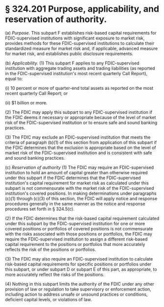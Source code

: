 # § 324.201   Purpose, applicability, and reservation of authority.

(a) *Purpose.* This subpart F establishes risk-based capital requirements for FDIC-supervised institutions with significant exposure to market risk, provides methods for these FDIC-supervised institutions to calculate their standardized measure for market risk and, if applicable, advanced measure for market risk, and establishes public disclosure requirements.


(b) *Applicability.* (1) This subpart F applies to any FDIC-supervised institution with aggregate trading assets and trading liabilities (as reported in the FDIC-supervised institution's most recent quarterly Call Report), equal to:


(i) 10 percent or more of quarter-end total assets as reported on the most recent quarterly Call Report; or


(ii) $1 billion or more.


(2) The FDIC may apply this subpart to any FDIC-supervised institution if the FDIC deems it necessary or appropriate because of the level of market risk of the FDIC-supervised institution or to ensure safe and sound banking practices.


(3) The FDIC may exclude an FDIC-supervised institution that meets the criteria of paragraph (b)(1) of this section from application of this subpart if the FDIC determines that the exclusion is appropriate based on the level of market risk of the FDIC-supervised institution and is consistent with safe and sound banking practices.


(c) *Reservation of authority* (1) The FDIC may require an FDIC-supervised institution to hold an amount of capital greater than otherwise required under this subpart if the FDIC determines that the FDIC-supervised institution's capital requirement for market risk as calculated under this subpart is not commensurate with the market risk of the FDIC-supervised institution's covered positions. In making determinations under paragraphs (c)(1) through (c)(3) of this section, the FDIC will apply notice and response procedures generally in the same manner as the notice and response procedures set forth in § 324.5(c).


(2) If the FDIC determines that the risk-based capital requirement calculated under this subpart by the FDIC-supervised institution for one or more covered positions or portfolios of covered positions is not commensurate with the risks associated with those positions or portfolios, the FDIC may require the FDIC-supervised institution to assign a different risk-based capital requirement to the positions or portfolios that more accurately reflects the risk of the positions or portfolios.


(3) The FDIC may also require an FDIC-supervised institution to calculate risk-based capital requirements for specific positions or portfolios under this subpart, or under subpart D or subpart E of this part, as appropriate, to more accurately reflect the risks of the positions.


(4) Nothing in this subpart limits the authority of the FDIC under any other provision of law or regulation to take supervisory or enforcement action, including action to address unsafe or unsound practices or conditions, deficient capital levels, or violations of law.




